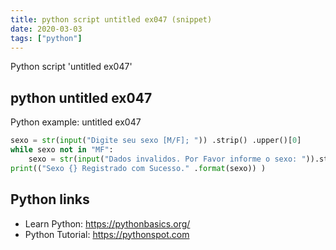 ```yaml
---
title: python script untitled ex047 (snippet)
date: 2020-03-03
tags: ["python"]
---
```

Python script 'untitled ex047'


## python untitled ex047

Python example: untitled ex047

```python
sexo = str(input("Digite seu sexo [M/F]; ")) .strip() .upper()[0]
while sexo not in "MF":
    sexo = str(input("Dados invalidos. Por Favor informe o sexo: ")).strip() .upper()[0]
print(("Sexo {} Registrado com Sucesso." .format(sexo)) )

```

## Python links

- Learn Python: https://pythonbasics.org/
- Python Tutorial: https://pythonspot.com

